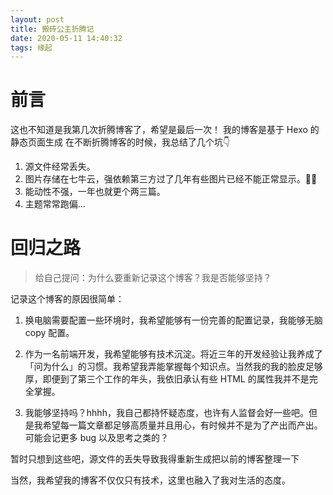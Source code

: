 ```yaml
---
layout: post
title: 搬砖公主折腾记
date: 2020-05-11 14:40:32
tags: 缘起
---
```


# 前言

这也不知道是我第几次折腾博客了，希望是最后一次！
我的博客是基于 Hexo 的静态页面生成
在不断折腾博客的时候，我总结了几个坑👇

1. 源文件经常丢失。
2. 图片存储在七牛云，强依赖第三方过了几年有些图片已经不能正常显示。🤦‍♀️
3. 能动性不强，一年也就更个两三篇。
3. 主题常常跑偏...

# 回归之路

> 给自己提问：为什么要重新记录这个博客？我是否能够坚持？

记录这个博客的原因很简单：

1. 换电脑需要配置一些环境时，我希望能够有一份完善的配置记录，我能够无脑 copy 配置。

2. 作为一名前端开发，我希望能够有技术沉淀。将近三年的开发经验让我养成了「问为什么」的习惯。我希望我弄能掌握每个知识点。当然我的我的脸皮足够厚，即便到了第三个工作的年头，我依旧承认有些 HTML 的属性我并不是完全掌握。

3. 我能够坚持吗？hhhh，我自己都持怀疑态度，也许有人监督会好一些吧。但是我希望每一篇文章都足够高质量并且用心，有时候并不是为了产出而产出。可能会记更多 bug 以及思考之类的？


暂时只想到这些吧，源文件的丢失导致我得重新生成把以前的博客整理一下

当然，我希望我的博客不仅仅只有技术，这里也融入了我对生活的态度。
